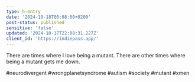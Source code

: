 ```yaml
---
type: h-entry
date: '2024-10-18T00:08:00+0200'
post-status: published
sensitive: 'false'
updated: '2024-10-17T22:08:31.227Z'
client_id: 'https://indiepass.app/'
---
```

There are times where I love being a mutant. There are other times where being a mutant gets me down. 

#neurodivergent #wrongplanetsyndrome #autism #society #mutant #xmen
